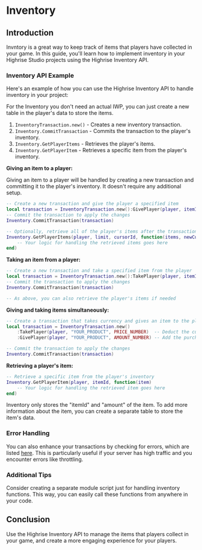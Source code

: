 # Inventory

## Introduction

Invntory is a great way to keep track of items that players have collected in your game. In this guide, you'll learn how to implement inventory in your Highrise Studio projects using the Highrise Inventory API.

### Inventory API Example

Here's an example of how you can use the Highrise Inventory API to handle inventory in your project:

<Note type="warning">
For the Inventory you don't need an actual IWP, you can just create a new table in the player's data to store the items.
</Note>

1. `InventoryTransaction.new()` - Creates a new inventory transaction.
2. `Inventory.CommitTransaction` - Commits the transaction to the player's inventory.
3. `Inventory.GetPlayerItems` - Retrieves the player's items.
4. `Inventory.GetPlayerItem` - Retrieves a specific item from the player's inventory.

**Giving an item to a player:**

Giving an item to a player will be handled by creating a new transaction and committing it to the player's inventory. It doesn't require any additional setup.

```lua
-- Create a new transaction and give the player a specified item
local transaction = InventoryTransaction.new():GivePlayer(player, itemId, amount)
-- Commit the transaction to apply the changes
Inventory.CommitTransaction(transaction)

-- Optionally, retrieve all of the player's items after the transaction is completed
Inventory.GetPlayerItems(player, limit, cursorId, function(items, newCursorId, errorCode)
    -- Your logic for handling the retrieved items goes here
end)
```

**Taking an item from a player:**

```lua
-- Create a new transaction and take a specified item from the player
local transaction = InventoryTransaction.new():TakePlayer(player, itemId, amount)
-- Commit the transaction to apply the changes
Inventory.CommitTransaction(transaction)

-- As above, you can also retrieve the player's items if needed
```

**Giving and taking items simultaneously:**

```lua
-- Create a transaction that takes currency and gives an item to the player
local transaction = InventoryTransaction.new()
    :TakePlayer(player, "YOUR_PRODUCT", PRICE_NUMBER)  -- Deduct the currency
    :GivePlayer(player, "YOUR_PRODUCT", AMOUNT_NUMBER) -- Add the purchased item

-- Commit the transaction to apply the changes
Inventory.CommitTransaction(transaction)
```

**Retrieving a player's item:**

```lua
-- Retrieve a specific item from the player's inventory
Inventory.GetPlayerItem(player, itemId, function(item)
    -- Your logic for handling the retrieved item goes here
end)
```

<Note type="warning">
Inventory only stores the "itemId" and "amount" of the item. To add more information about the item, you can create a separate table to store the item's data.
</Note>

### Error Handling
You can also enhance your transactions by checking for errors, which are listed [here](https://create.highrise.game/learn/studio-api/classes/InventoryError). This is particularly useful if your server has high traffic and you encounter errors like throttling.

### Additional Tips
Consider creating a separate module script just for handling inventory functions. This way, you can easily call these functions from anywhere in your code.

## Conclusion

Use the Highrise Inventory API to manage the items that players collect in your game, and create a more engaging experience for your players.